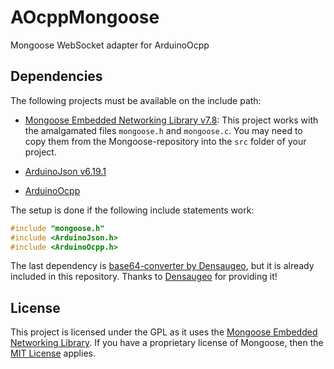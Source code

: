 # AOcppMongoose
Mongoose WebSocket adapter for ArduinoOcpp

## Dependencies

The following projects must be available on the include path:

- [Mongoose Embedded Networking Library v7.8](https://github.com/cesanta/mongoose/tree/76e6b23a4f0261dd534d33632f42ea1bba99dc85): This project works with the amalgamated files `mongoose.h` and `mongoose.c`. You may need to copy them from the Mongoose-repository into the `src` folder of your project.

- [ArduinoJson v6.19.1](https://github.com/bblanchon/ArduinoJson/tree/079ccadbee4100ad0b2d06f11de8c412b95853c1)

- [ArduinoOcpp](https://github.com/matth-x/ArduinoOcpp)

The setup is done if the following include statements work:

```cpp
#include "mongoose.h"
#include <ArduinoJson.h>
#include <ArduinoOcpp.h>
```

The last dependency is [base64-converter by Densaugeo](https://github.com/Densaugeo/base64_arduino), but it is already included in this repository. Thanks to [Densaugeo](https://github.com/Densaugeo) for providing it!

## License

This project is licensed under the GPL as it uses the [Mongoose Embedded Networking Library](https://github.com/cesanta/mongoose). If you have a proprietary license of Mongoose, then the [MIT License](https://github.com/matth-x/ArduinoOcpp/blob/master/LICENSE) applies.
